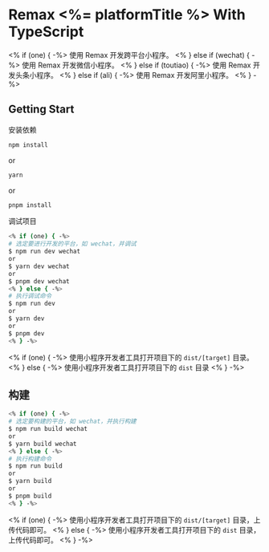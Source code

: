 # Remax <%= platformTitle %> With TypeScript

<% if (one) { -%>
使用 Remax 开发跨平台小程序。
<% } else if (wechat) { -%>
使用 Remax 开发微信小程序。
<% } else if (toutiao) { -%>
使用 Remax 开发头条小程序。
<% } else if (ali) { -%>
使用 Remax 开发阿里小程序。
<% } -%>

## Getting Start

安装依赖

```bash
npm install
```
or
```bash
yarn
```
or
```bash
pnpm install
```

调试项目

```bash
<% if (one) { -%>
# 选定要进行开发的平台，如 wechat，并调试
$ npm run dev wechat
or
$ yarn dev wechat
or
$ pnpm dev wechat
<% } else { -%>
# 执行调试命令
$ npm run dev
or
$ yarn dev
or
$ pnpm dev
<% } -%>
```

<% if (one) { -%>
使用小程序开发者工具打开项目下的 `dist/[target]` 目录。
<% } else { -%>
使用小程序开发者工具打开项目下的 `dist` 目录
<% } -%>

## 构建

```bash
<% if (one) { -%>
# 选定要构建的平台，如 wechat，并执行构建
$ npm run build wechat
or
$ yarn build wechat
<% } else { -%>
# 执行构建命令
$ npm run build
or
$ yarn build
or
$ pnpm build
<% } -%>
```

<% if (one) { -%>
使用小程序开发者工具打开项目下的 `dist/[target]` 目录，上传代码即可。
<% } else { -%>
使用小程序开发者工具打开项目下的 `dist` 目录，上传代码即可。
<% } -%>
